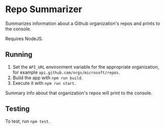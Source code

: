 # Repo Summarizer

Summarizes information about a Github organization's repos and prints to the console.

Requires NodeJS. 

## Running

1. Set the `API_URL` environment variable for the appropriate organization, for example `api.github.com/orgs/microsoft/repos`.
2. Build the app with `npm run build`.
3. Execute it with `npm run start`.

Summary info about that organization's repos will print to the console.

## Testing

To test, run `npm test`.

